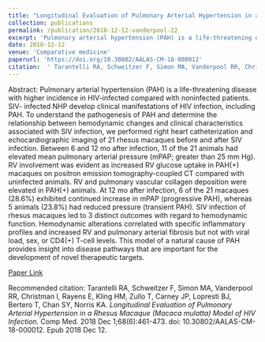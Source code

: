 ```yaml
--- 
title: "Longitudinal Evaluation of Pulmonary Arterial Hypertension in a Rhesus Macaque (Macaca mulatta) Model of HIV Infection." 
collection: publications 
permalink: /publication/2018-12-12-vanderpool-22 
excerpt: 'Pulmonary arterial hypertension (PAH) is a life-threatening disease with higher incidence in HIV-infected compared with noninfected patients. SIV- infected NHP develop clinical manifestations of HIV infection, including PAH. To understand the pathogenesis of PAH and determine the relationship between hemodynamic changes and clinical characteristics [...]' 
date: 2018-12-12 
venue: 'Comparative medicine' 
paperurl: 'https://doi.org/10.30802/AALAS-CM-18-000012' 
citation:  ' Tarantelli RA, Schweitzer F, Simon MA, Vanderpool RR, Christman I, Rayens E, Kling HM, Zullo T, Carney JP, Lopresti BJ, Bertero T, Chan SY, Norris KA. <i>Longitudinal Evaluation of Pulmonary Arterial Hypertension in a Rhesus Macaque (Macaca mulatta) Model of HIV Infection.</i> Comp Med. 2018 Dec 1;68(6):461-473. doi: 10.30802/AALAS-CM-18-000012. Epub 2018 Dec 12.' 
--- 
```

Abstract:  Pulmonary arterial hypertension (PAH) is a life-threatening disease with higher incidence in HIV-infected compared with noninfected patients. SIV- infected NHP develop clinical manifestations of HIV infection, including PAH. To understand the pathogenesis of PAH and determine the relationship between hemodynamic changes and clinical characteristics associated with SIV infection, we performed right heart catheterization and echocardiographic imaging of 21 rhesus macaques before and after SIV infection. Between 6 and 12 mo after infection, 11 of the 21 animals had elevated mean pulmonary arterial pressure (mPAP; greater than 25 mm Hg). RV involvement was evident as increased RV glucose uptake in PAH(+) macaques on positron emission tomography-coupled CT compared with uninfected animals. RV and pulmonary vascular collagen deposition were elevated in PAH(+) animals. At 12 mo after infection, 6 of the 21 macaques (28.6%) exhibited continued increase in mPAP (progressive PAH), whereas 5 animals (23.8%) had reduced pressure (transient PAH). SIV infection of rhesus macaques led to 3 distinct outcomes with regard to hemodynamic function. Hemodynamic alterations correlated with specific inflammatory profiles and increased RV and pulmonary arterial fibrosis but not with viral load, sex, or CD4(+) T-cell levels. This model of a natural cause of PAH provides insight into disease pathways that are important for the development of novel therapeutic targets.  
 
[Paper Link](https://doi.org/10.30802/AALAS-CM-18-000012) 
 
Recommended citation:  Tarantelli RA, Schweitzer F, Simon MA, Vanderpool RR, Christman I, Rayens E, Kling HM, Zullo T, Carney JP, Lopresti BJ, Bertero T, Chan SY, Norris KA. <i>Longitudinal Evaluation of Pulmonary Arterial Hypertension in a Rhesus Macaque (Macaca mulatta) Model of HIV Infection.</i> Comp Med. 2018 Dec 1;68(6):461-473. doi: 10.30802/AALAS-CM-18-000012. Epub 2018 Dec 12. 
